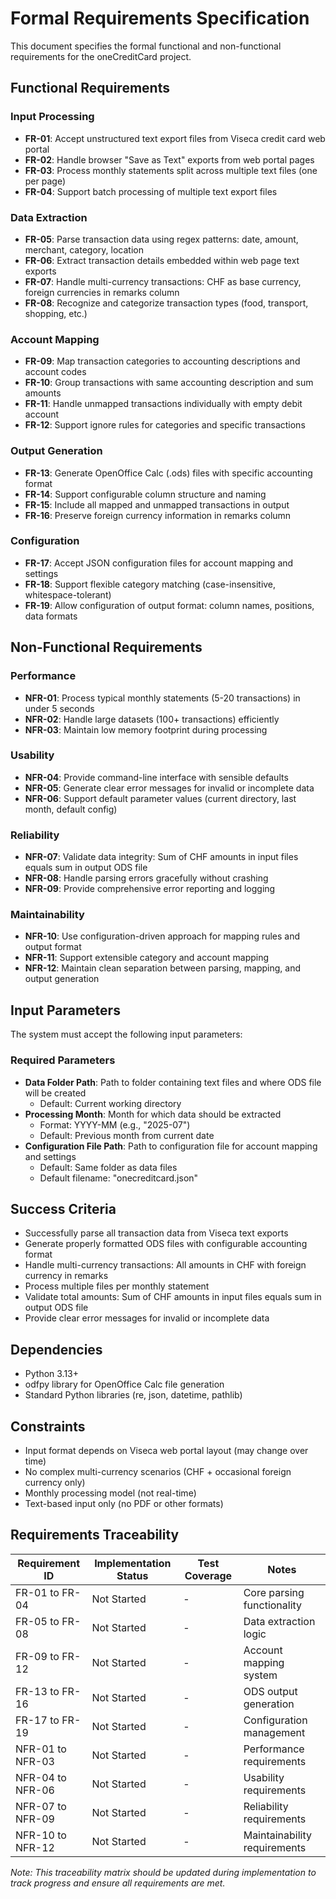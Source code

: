 # Formal Requirements Specification

This document specifies the formal functional and non-functional requirements for the oneCreditCard project.

## Functional Requirements

### Input Processing
- **FR-01**: Accept unstructured text export files from Viseca credit card web portal
- **FR-02**: Handle browser "Save as Text" exports from web portal pages
- **FR-03**: Process monthly statements split across multiple text files (one per page)
- **FR-04**: Support batch processing of multiple text export files

### Data Extraction
- **FR-05**: Parse transaction data using regex patterns: date, amount, merchant, category, location
- **FR-06**: Extract transaction details embedded within web page text exports
- **FR-07**: Handle multi-currency transactions: CHF as base currency, foreign currencies in remarks column
- **FR-08**: Recognize and categorize transaction types (food, transport, shopping, etc.)

### Account Mapping
- **FR-09**: Map transaction categories to accounting descriptions and account codes
- **FR-10**: Group transactions with same accounting description and sum amounts
- **FR-11**: Handle unmapped transactions individually with empty debit account
- **FR-12**: Support ignore rules for categories and specific transactions

### Output Generation
- **FR-13**: Generate OpenOffice Calc (.ods) files with specific accounting format
- **FR-14**: Support configurable column structure and naming
- **FR-15**: Include all mapped and unmapped transactions in output
- **FR-16**: Preserve foreign currency information in remarks column

### Configuration
- **FR-17**: Accept JSON configuration files for account mapping and settings
- **FR-18**: Support flexible category matching (case-insensitive, whitespace-tolerant)
- **FR-19**: Allow configuration of output format: column names, positions, data formats

## Non-Functional Requirements

### Performance
- **NFR-01**: Process typical monthly statements (5-20 transactions) in under 5 seconds
- **NFR-02**: Handle large datasets (100+ transactions) efficiently
- **NFR-03**: Maintain low memory footprint during processing

### Usability
- **NFR-04**: Provide command-line interface with sensible defaults
- **NFR-05**: Generate clear error messages for invalid or incomplete data
- **NFR-06**: Support default parameter values (current directory, last month, default config)

### Reliability
- **NFR-07**: Validate data integrity: Sum of CHF amounts in input files equals sum in output ODS file
- **NFR-08**: Handle parsing errors gracefully without crashing
- **NFR-09**: Provide comprehensive error reporting and logging

### Maintainability
- **NFR-10**: Use configuration-driven approach for mapping rules and output format
- **NFR-11**: Support extensible category and account mapping
- **NFR-12**: Maintain clean separation between parsing, mapping, and output generation

## Input Parameters

The system must accept the following input parameters:

### Required Parameters
- **Data Folder Path**: Path to folder containing text files and where ODS file will be created
  - Default: Current working directory
- **Processing Month**: Month for which data should be extracted  
  - Format: YYYY-MM (e.g., "2025-07")
  - Default: Previous month from current date
- **Configuration File Path**: Path to configuration file for account mapping and settings
  - Default: Same folder as data files
  - Default filename: "onecreditcard.json"

## Success Criteria

- Successfully parse all transaction data from Viseca text exports
- Generate properly formatted ODS files with configurable accounting format
- Handle multi-currency transactions: All amounts in CHF with foreign currency in remarks
- Process multiple files per monthly statement
- Validate total amounts: Sum of CHF amounts in input files equals sum in output ODS file
- Provide clear error messages for invalid or incomplete data

## Dependencies

- Python 3.13+
- odfpy library for OpenOffice Calc file generation
- Standard Python libraries (re, json, datetime, pathlib)

## Constraints

- Input format depends on Viseca web portal layout (may change over time)
- No complex multi-currency scenarios (CHF + occasional foreign currency only)
- Monthly processing model (not real-time)
- Text-based input only (no PDF or other formats)

## Requirements Traceability

| Requirement ID | Implementation Status | Test Coverage | Notes |
|----------------|----------------------|---------------|-------|
| FR-01 to FR-04 | Not Started | - | Core parsing functionality |
| FR-05 to FR-08 | Not Started | - | Data extraction logic |
| FR-09 to FR-12 | Not Started | - | Account mapping system |
| FR-13 to FR-16 | Not Started | - | ODS output generation |
| FR-17 to FR-19 | Not Started | - | Configuration management |
| NFR-01 to NFR-03 | Not Started | - | Performance requirements |
| NFR-04 to NFR-06 | Not Started | - | Usability requirements |
| NFR-07 to NFR-09 | Not Started | - | Reliability requirements |
| NFR-10 to NFR-12 | Not Started | - | Maintainability requirements |

*Note: This traceability matrix should be updated during implementation to track progress and ensure all requirements are met.*